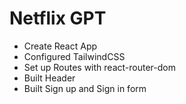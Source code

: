 # Netflix GPT

- Create React App
- Configured TailwindCSS
- Set up Routes with react-router-dom 
- Built Header
- Built Sign up and Sign in form